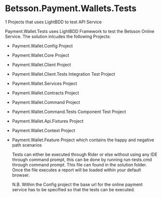 # Betsson.Payment.Wallets.Tests

1 Projects that uses LightBDD to test API Service

Payment.Wallet.Tests uses LightBDD Framework to test the Betsson Online Service. The solution inlcudes the following Projects:

- Payment.Wallet.Config Project
- Payment.Wallet.Core Project
- Payment.Wallet.Client Project
- Payment.Wallet.Client.Tests Integration Test Project
- Payment.Wallet.Services Project
- Payment.Wallet.Contracts Project
- Payment.Wallet.Command Project
- Payment.Wallet.Command.Tests Component Test Project
- Payment.Wallet.Api.Fixtures Project
- Payment.Wallet.Context Project
- Payment.Wallet.Feature Project which contains the happy and negative path scenarios

  Tests can either be executed through Rider or else without using any IDE through command prompt, this can be done by running run-tests.cmd through command prompt. This file can found in the solution folder. Once the file executes a report will be loaded within your default browser.

  N.B. Within the Config project the base url for the online payment service has to be specified so that the tests can be executed.
